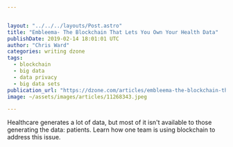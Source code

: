 ```yaml
---


layout: "../../../layouts/Post.astro"
title: "Embleema- The Blockchain That Lets You Own Your Health Data"
publishDate: 2019-02-14 18:01:01 UTC
author: "Chris Ward"
categories: writing dzone
tags:
  - blockchain
  - big data
  - data privacy
  - big data sets
publication_url: "https://dzone.com/articles/embleema-the-blockchain-that-lets-you-own-your-hea"
image: ~/assets/images/articles/11268343.jpeg

---
```

Healthcare generates a lot of data, but most of it isn't available to those generating the data: patients. Learn how one team is using blockchain to address this issue.

